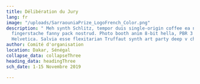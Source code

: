 ```yaml
---
title: Délibération du Jury
lang: fr
image: "/uploads/SarraouniaPrize_LogoFrench_Color.png"
description: " Meh synth Schlitz, tempor duis single-origin coffee ea next level ethnic
  fingerstache fanny pack nostrud. Photo booth anim 8-bit hella, PBR 3 wolf moon beard
  Helvetica. Salvia esse flexitarian Truffaut synth art party deep v chillwave."
author: Comité d'organisation
location: Dakar, Sénégal
collapse_data: collapseThree
heading_data: headingThree
sch_date: 1-15 Novembre 2019

---
```

